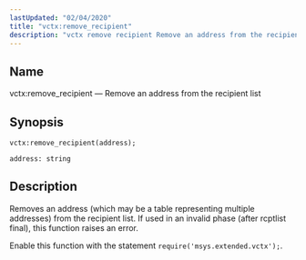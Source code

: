 ```yaml
---
lastUpdated: "02/04/2020"
title: "vctx:remove_recipient"
description: "vctx remove recipient Remove an address from the recipient list vctx remove recipient address Removes an address which may be a table representing multiple addresses from the recipient list If used in an invalid phase after rcptlist final this function raises an error Enable this function with the statement require..."
---
```


<a name="lua.ref.vctx_remove_recipient"></a> 
## Name

vctx:remove_recipient — Remove an address from the recipient list

<a name="idp27912240"></a> 
## Synopsis

`vctx:remove_recipient(address);`

`address: string`<a name="idp27914880"></a> 
## Description

Removes an address (which may be a table representing multiple addresses) from the recipient list. If used in an invalid phase (after rcptlist final), this function raises an error.

Enable this function with the statement `require('msys.extended.vctx');`.
